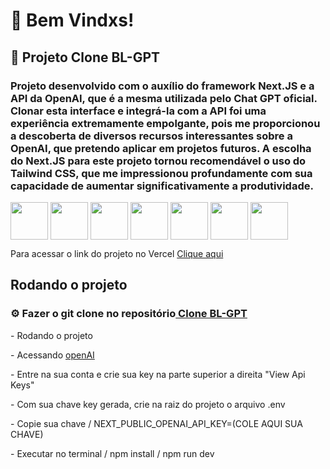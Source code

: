 <h1> 🌴 Bem Vindxs! </h1>

<h2> 🌱 Projeto Clone BL-GPT</h2>

<h3 > Projeto desenvolvido com o auxílio do framework Next.JS e a API da OpenAI, que é a mesma utilizada pelo Chat GPT oficial. Clonar esta interface e integrá-la com a API foi uma experiência extremamente empolgante, pois me proporcionou a descoberta de diversos recursos interessantes sobre a OpenAI, que pretendo aplicar em projetos futuros. A escolha do Next.JS para este projeto tornou recomendável o uso do Tailwind CSS, que me impressionou profundamente com sua capacidade de aumentar significativamente a produtividade.</h3>
 
 <img align="center" width="60px" src="https://cdn.jsdelivr.net/gh/devicons/devicon/icons/html5/html5-original.svg" /> <img align="center" width="60px" src="https://cdn.jsdelivr.net/gh/devicons/devicon/icons/javascript/javascript-original.svg" /> <img align="center" width="60px" src="https://cdn.jsdelivr.net/gh/devicons/devicon/icons/react/react-original.svg" /> <img align="center" width="60px" src="https://cdn.jsdelivr.net/gh/devicons/devicon/icons/typescript/typescript-original.svg" /> <img align="center" width="60px" src="https://cdn.jsdelivr.net/gh/devicons/devicon/icons/nextjs/nextjs-original.svg" /> <img align="center" width="60px" src="https://cdn.jsdelivr.net/gh/devicons/devicon/icons/tailwindcss/tailwindcss-original-wordmark.svg" /> <img  align="center" width="60px"  src="https://cdn.jsdelivr.net/gh/devicons/devicon/icons/npm/npm-original-wordmark.svg" />
           

<p>Para acessar o link do projeto no Vercel  <a href="" >Clique aqui</a></p>
     
  <h2> Rodando o projeto </h2>
  
  <h3>⚙️ Fazer o git clone no repositório<a href="https://github.com/osoriobrunoluis/cloneBL-GPT"> Clone BL-GPT </a></h3>
  <p>  - Rodando o projeto </p>
  <p>  - Acessando <a href="https://platform.openai.com/apps" >openAI</a></p>
  <p>  - Entre na sua conta e crie sua key na parte superior a direita "View Api Keys"
  <p>  - Com sua chave key gerada, crie na raiz do projeto o arquivo .env 
  <p>  - Copie sua chave / NEXT_PUBLIC_OPENAI_API_KEY=(COLE AQUI SUA CHAVE) </p>
  <p>  - Executar no terminal / npm install / npm run dev </p>
